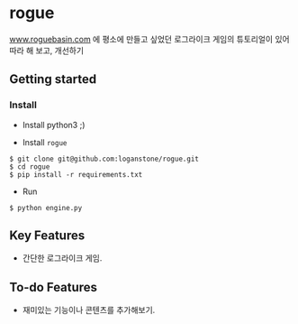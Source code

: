 # rogue
www.roguebasin.com 에 평소에 만들고 싶었던 로그라이크 게임의 튜토리얼이 있어 따라 해 보고, 개선하기

## Getting started

### Install

* Install python3 ;)

* Install `rogue`

```shell
$ git clone git@github.com:loganstone/rogue.git
$ cd rogue
$ pip install -r requirements.txt
```

* Run

```shell
$ python engine.py
```

## Key Features

- 간단한 로그라이크 게임.

## To-do Features

- 재미있는 기능이나 콘텐츠를 추가해보기.
